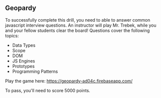 ## Geopardy

To successfully complete this drill, you need to able to answer common javascript interview questions. An instructor will play Mr. Trebek, while you and your fellow students clear the board! Questions cover the following topics:

* Data Types
* Scope
* DOM
* JS Engines
* Prototypes
* Programming Patterns

Play the game here: https://geopardy-ad04c.firebaseapp.com/

To pass, you'll need to score 5000 points.
